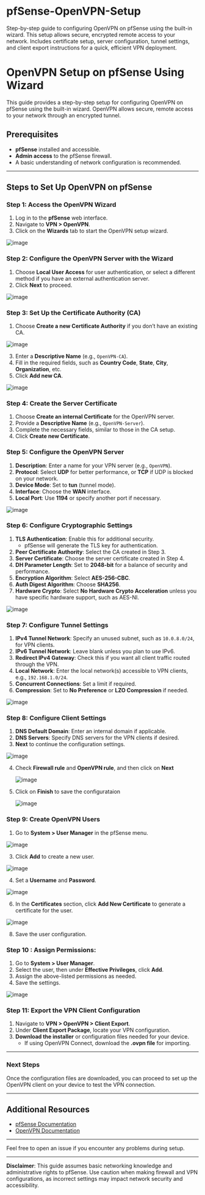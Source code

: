 # pfSense-OpenVPN-Setup
Step-by-step guide to configuring OpenVPN on pfSense using the built-in wizard. This setup allows secure, encrypted remote access to your network. Includes certificate setup, server configuration, tunnel settings, and client export instructions for a quick, efficient VPN deployment.


# OpenVPN Setup on pfSense Using Wizard

This guide provides a step-by-step setup for configuring OpenVPN on pfSense using the built-in wizard. OpenVPN allows secure, remote access to your network through an encrypted tunnel. 

## Prerequisites

- **pfSense** installed and accessible.
- **Admin access** to the pfSense firewall.
- A basic understanding of network configuration is recommended.

---

## Steps to Set Up OpenVPN on pfSense

### Step 1: Access the OpenVPN Wizard
1. Log in to the **pfSense** web interface.
2. Navigate to **VPN > OpenVPN**.
3. Click on the **Wizards** tab to start the OpenVPN setup wizard.

![image](https://github.com/user-attachments/assets/3ff74265-c96e-4176-9d87-13c9f6eb7d90)


### Step 2: Configure the OpenVPN Server with the Wizard
1. Choose **Local User Access** for user authentication, or select a different method if you have an external authentication server.
2. Click **Next** to proceed.


![image](https://github.com/user-attachments/assets/842ba941-145c-4f3f-a691-a100025de913)



### Step 3: Set Up the Certificate Authority (CA)
1. Choose **Create a new Certificate Authority** if you don’t have an existing CA.


![image](https://github.com/user-attachments/assets/39744777-6cea-4a55-acff-93de4e3f58c9)
   

3. Enter a **Descriptive Name** (e.g., `OpenVPN-CA`).
4. Fill in the required fields, such as **Country Code**, **State**, **City**, **Organization**, etc.
5. Click **Add new CA**.


![image](https://github.com/user-attachments/assets/fd9ab6c6-e704-4c9b-ae7c-4925b9739c7f)


### Step 4: Create the Server Certificate
1. Choose **Create an internal Certificate** for the OpenVPN server.
2. Provide a **Descriptive Name** (e.g., `OpenVPN-Server`).
3. Complete the necessary fields, similar to those in the CA setup.
4. Click **Create new Certificate**.

### Step 5: Configure the OpenVPN Server
1. **Description**: Enter a name for your VPN server (e.g., `OpenVPN`).
2. **Protocol**: Select **UDP** for better performance, or **TCP** if UDP is blocked on your network.
3. **Device Mode**: Set to **tun** (tunnel mode).
4. **Interface**: Choose the **WAN** interface.
5. **Local Port**: Use **1194** or specify another port if necessary.



![image](https://github.com/user-attachments/assets/b29c3e22-7d0f-47bd-a5fb-c26332229ce5)



### Step 6: Configure Cryptographic Settings
1. **TLS Authentication**: Enable this for additional security.
   - pfSense will generate the TLS key for authentication.
2. **Peer Certificate Authority**: Select the CA created in Step 3.
3. **Server Certificate**: Choose the server certificate created in Step 4.
4. **DH Parameter Length**: Set to **2048-bit** for a balance of security and performance.
5. **Encryption Algorithm**: Select **AES-256-CBC**.
6. **Auth Digest Algorithm**: Choose **SHA256**.
7. **Hardware Crypto**: Select **No Hardware Crypto Acceleration** unless you have specific hardware support, such as AES-NI.



![image](https://github.com/user-attachments/assets/9acfc5d6-2d02-4568-b050-ff73b04082ac)



### Step 7: Configure Tunnel Settings
1. **IPv4 Tunnel Network**: Specify an unused subnet, such as `10.0.8.0/24`, for VPN clients.
2. **IPv6 Tunnel Network**: Leave blank unless you plan to use IPv6.
3. **Redirect IPv4 Gateway**: Check this if you want all client traffic routed through the VPN.
4. **Local Network**: Enter the local network(s) accessible to VPN clients, e.g., `192.168.1.0/24`.
5. **Concurrent Connections**: Set a limit if required.
6. **Compression**: Set to **No Preference** or **LZO Compression** if needed.



![image](https://github.com/user-attachments/assets/edbd2efb-f72f-4850-91e6-99347b189785)


### Step 8: Configure Client Settings
1. **DNS Default Domain**: Enter an internal domain if applicable.
2. **DNS Servers**: Specify DNS servers for the VPN clients if desired.
3. **Next** to continue the configuration settings.


   
  ![image](https://github.com/user-attachments/assets/973dce9e-7d55-4f8c-8aa2-5b08c610b7c9)



4. Check **Firewall rule** and **OpenVPN rule**, and then click on **Next**



   ![image](https://github.com/user-attachments/assets/4d69d1a5-8c00-4203-8338-a3a53ac67b39)

   
5. Click on **Finish** to save the configurataion


    ![image](https://github.com/user-attachments/assets/dbea298c-dda3-4b06-b6d7-2f5bf198abbc)


### Step 9: Create OpenVPN Users
1. Go to **System > User Manager** in the pfSense menu.


![image](https://github.com/user-attachments/assets/c290d005-7de1-4110-b57b-b263e7df369f)


3. Click **Add** to create a new user.


![image](https://github.com/user-attachments/assets/4d6f25dc-efbe-4f29-a1f7-1732849c0f30)

4. Set a **Username** and **Password**.

   
![image](https://github.com/user-attachments/assets/feb627cc-6f89-431c-93d3-4d1c24592da5)


6. In the **Certificates** section, click **Add New Certificate** to generate a certificate for the user.


![image](https://github.com/user-attachments/assets/1904d4ed-0530-49e7-9179-6e0562b02399)


8. Save the user configuration.

### Step 10 : Assign Permissions:

1. Go to **System > User Manager**.
2. Select the user, then under **Effective Privileges**, click **Add**.
3. Assign the above-listed permissions as needed.
4. Save the settings.



![image](https://github.com/user-attachments/assets/6bad50fa-84ed-4b0e-a885-2fe8fc054c6e)



### Step 11: Export the VPN Client Configuration
1. Navigate to **VPN > OpenVPN > Client Export**.
2. Under **Client Export Package**, locate your VPN configuration.
3. **Download the installer** or configuration files needed for your device.
   - If using OpenVPN Connect, download the **.ovpn file** for importing.

---

### Next Steps
Once the configuration files are downloaded, you can proceed to set up the OpenVPN client on your device to test the VPN connection.

---

## Additional Resources
- [pfSense Documentation](https://docs.netgate.com/pfsense/en/latest/)
- [OpenVPN Documentation](https://openvpn.net/vpn-server-resources/documentation/)

---

Feel free to open an issue if you encounter any problems during setup. 

---

**Disclaimer**: This guide assumes basic networking knowledge and administrative rights to pfSense. Use caution when making firewall and VPN configurations, as incorrect settings may impact network security and accessibility.
